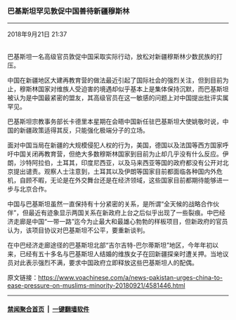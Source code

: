### 巴基斯坦罕见敦促中国善待新疆穆斯林
------------------------

<div class="published">
 <span class="date" title="中国时间">
  <time datetime="2018-09-21T21:37:56+08:00">
   2018年9月21日 21:37
  </time>
 </span>
</div>
<br/>
<div class="wsw">
 <p>
  巴基斯坦一名高级官员敦促中国采取实际行动，放松对新疆穆斯林少数民族的打压。
 </p>
 <p>
  中国在新疆地区大建再教育营的做法最近引起了国际社会的强烈关注，但到目前为止，穆斯林国家对维族人受迫害的境遇却似乎基本上是集体保持沉默，而巴基斯坦被认为是中国最紧密的盟友，其高级官员在这一敏感的问题上对中国提出批评实属罕见。
 </p>
 <p>
  巴基斯坦宗教事务部长卡德里本星期在会晤中国新任驻巴基斯坦大使姚敬时说，中国的新疆政策适得其反，只能强化极端分子的立场。
 </p>
 <p>
  面对中国当局在新疆的大规模侵犯人权的行为，美国，德国以及法国等西方国家呼吁中国关闭再教育营，但绝大多数穆斯林国家到目前为止却几乎没有什么反应。伊朗，沙特阿拉伯，土耳其，印度尼西亚，以及马来西亚等国的政府都没有公开对北京提出谴责。观察人士注意到，土耳其以及伊朗等国家目前都面临各种国内外危机，自顾不暇，无论是在外交舞台还是在经济领域，这些国家目前都期待能够进一步与北京合作。
 </p>
 <p>
  中国与巴基斯坦虽然一直保持有十分紧密的关系，是所谓“全天候的战略合作伙伴”，但最近有迹象显示两国关系在新政府上台之后似乎出现了一些裂痕。中巴经济走廊是中国“一带一路”迄今为止最大和最雄心勃勃的样板项目，但新政府的官员认为，该项目协议对巴基斯坦不公平，要重新谈判。
 </p>
 <p>
  在中巴经济走廊途径的巴基斯坦北部“吉尔吉特-巴尔蒂斯坦”地区，今年年初以来，已经有五十多名与巴基斯坦人结婚的维族女子在回新疆探亲时遭关押。当地议员对此表示强烈不满，要求中国政府立即释放这些巴基斯坦人的配偶。
 </p>
</div>

原文链接：https://www.voachinese.com/a/news-pakistan-urges-china-to-ease-pressure-on-muslims-minority-20180921/4581446.html


------------------------
#### [禁闻聚合首页](https://github.com/gfw-breaker/banned-news/blob/master/README.md) &nbsp;|&nbsp;  [一键翻墙软件](https://github.com/gfw-breaker/nogfw/blob/master/README.md)